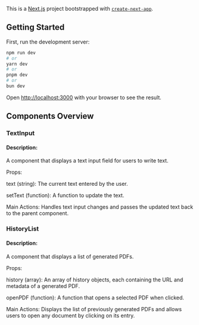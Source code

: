 This is a [Next.js](https://nextjs.org) project bootstrapped with [`create-next-app`](https://github.com/vercel/next.js/tree/canary/packages/create-next-app).

## Getting Started

First, run the development server:

```bash
npm run dev
# or
yarn dev
# or
pnpm dev
# or
bun dev
```

Open [http://localhost:3000](http://localhost:3000) with your browser to see the result.


## Components Overview

### TextInput
#### Description:
A component that displays a text input field for users to write text.

Props:

text (string): The current text entered by the user.

setText (function): A function to update the text.

Main Actions:
Handles text input changes and passes the updated text back to the parent component.

### HistoryList
#### Description:
A component that displays a list of generated PDFs.

Props:

history (array): An array of history objects, each containing the URL and metadata of a generated PDF.

openPDF (function): A function that opens a selected PDF when clicked.

Main Actions:
Displays the list of previously generated PDFs and allows users to open any document by clicking on its entry.